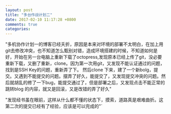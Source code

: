 ```yaml
---
layout: post
title: "多台作战计划二"
date: 2017-02-10 11:17:28 +0800
comments: true
categories: 
---
```

"多机协作计划一的博客已经夭折，原因是本来对环境的部署不太明白，在加上用git去修改冲突，也不知道怎么甄别对错，造成环境搭建的时候，不知道如何是好，开始在另一台电脑上重新下载了octopress,发现原本已经上传了git，没必要重新下载，又删了重新，clone。因为第一次用git，又发现不能认证通过的问题，找到是SSH Key的问题，重新弄了下。 然后clone 下来，建了一个新bolg，提交。又遇到不能提交的问题。摆弄了好久，能提交了，又发现提交冲突的问题。然后就胡乱的修了一下bug，能提交通过了，但是部署之后，又发现点击不能正常的跳转blog 的内容，就又是回滚，又是改错的弄了好久"

"发现经书虽在眼前，这样从什么都不懂的状态下，摸索，道路真是艰难曲折。这第二次的提交已经有了经验，应该是可以完成的"`
